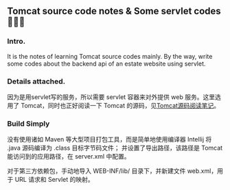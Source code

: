 ## Tomcat source code notes & Some servlet codes🐯🐰🐲
### Intro.
It is the notes of learning Tomcat source codes mainly. By the way, write some codes about the 
backend api of an estate website using servlet.

### Details attached.
因为是用servlet写的服务，所以需要 servlet 容器来对外提供 web 服务。这里选用了 Tomcat，同时也正好阅读一下
Tomcat 的源码，见[Tomcat源码阅读笔记](./notes/Tomcat.md)。

### Build Simply
没有使用诸如 Maven 等大型项目打包工具，而是简单地使用编译器 Intellij 将 .java 源码编译为 .class 目标字节码文件；
并设置了导出路径，该路径是 Tomcat 能访问到的应用路径，在 server.xml 中配置。

对于第三方依赖包，手动地导入 WEB-INF/lib/ 目录下，并新建文件 web.xml，用于 URL 请求和 Servlet 的映射。